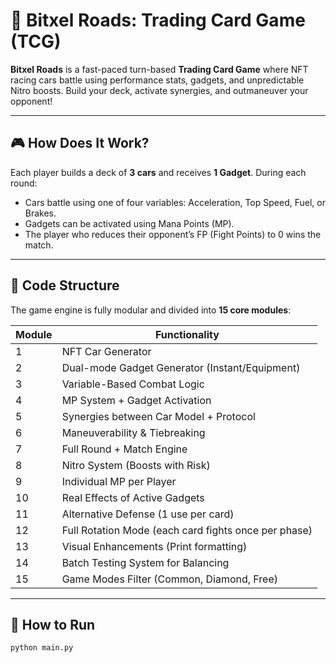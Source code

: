 # 🚗 Bitxel Roads: Trading Card Game (TCG)

**Bitxel Roads** is a fast-paced turn-based **Trading Card Game** where NFT racing cars battle using performance stats, gadgets, and unpredictable Nitro boosts. Build your deck, activate synergies, and outmaneuver your opponent!

---

## 🎮 How Does It Work?

Each player builds a deck of **3 cars** and receives **1 Gadget**. During each round:
- Cars battle using one of four variables: Acceleration, Top Speed, Fuel, or Brakes.
- Gadgets can be activated using Mana Points (MP).
- The player who reduces their opponent’s FP (Fight Points) to 0 wins the match.

---

## 🧩 Code Structure

The game engine is fully modular and divided into **15 core modules**:

| Module | Functionality |
|--------|-----------------------------|
| 1 | NFT Car Generator |
| 2 | Dual-mode Gadget Generator (Instant/Equipment) |
| 3 | Variable-Based Combat Logic |
| 4 | MP System + Gadget Activation |
| 5 | Synergies between Car Model + Protocol |
| 6 | Maneuverability & Tiebreaking |
| 7 | Full Round + Match Engine |
| 8 | Nitro System (Boosts with Risk) |
| 9 | Individual MP per Player |
|10 | Real Effects of Active Gadgets |
|11 | Alternative Defense (1 use per card) |
|12 | Full Rotation Mode (each card fights once per phase) |
|13 | Visual Enhancements (Print formatting) |
|14 | Batch Testing System for Balancing |
|15 | Game Modes Filter (Common, Diamond, Free) |

---

## 🚀 How to Run

```bash
python main.py
